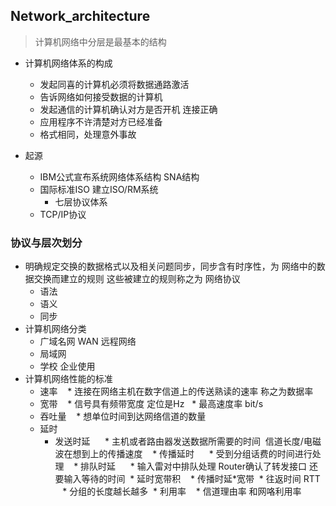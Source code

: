 ## Network_architecture
> 计算机网络中分层是最基本的结构

* 计算机网络体系的构成
  * 发起同喜的计算机必须将数据通路激活
  * 告诉网络如何接受数据的计算机
  * 发起通信的计算机确认对方是否开机 连接正确
  * 应用程序不许清楚对方已经准备
  * 格式相同，处理意外事故
  
* 起源
  * IBM公式宣布系统网络体系结构 SNA结构 
  * 国际标准ISO 建立ISO/RM系统
     * 七层协议体系
   * TCP/IP协议
  

### 协议与层次划分

* 明确规定交换的数据格式以及相关问题同步，同步含有时序性，为 网络中的数据交换而建立的规则
  这些被建立的规则称之为 网络协议
  * 语法
  * 语义
  * 同步
  
* 计算机网络分类
  * 广域名网  WAN 远程网络
  * 局域网
  * 学校 企业使用
  
* 计算机网络性能的标准
  * 速率
    * 连接在网络主机在数字信道上的传送熟读的速率 称之为数据率
  * 宽带
    * 信号具有频带宽度 定位是Hz
    * 最高速度率 bit/s
  * 吞吐量
    * 想单位时间到达网络信道的数量
  * 延时
    * 发送时延
      * 主机或者路由器发送数据所需要的时间  信道长度/电磁波在想到上的传播速度
    * 传播延时
      * 受到分组话费的时间进行处理
    * 排队时延
      * 输入雷对中排队处理 Router确认了转发接口 还要输入等待的时间
  * 延时宽带积 
    * 传播时延*宽带
  * 往返时间 RTT
      * 分组的长度越长越多
  * 利用率
    * 信道理由率 和网咯利用率

